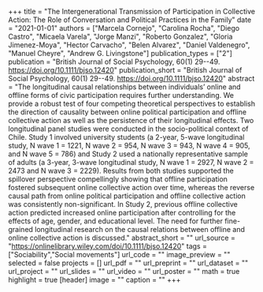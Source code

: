 +++
title = "The Intergenerational Transmission of Participation in Collective Action: The Role of Conversation and Political Practices in the Family"
date = "2021-01-01"
authors = ["Marcela Cornejo", "Carolina Rocha", "Diego Castro", "Micaela Varela", "Jorge Manzi", "Roberto Gonzalez", "Gloria Jimenez-Moya", "Hector Carvacho", "Belen Alvarez", "Daniel Valdenegro", "Manuel Cheyre", "Andrew G. Livingstone"]
publication_types = ["2"]
publication = "British Journal of Social Psychology, 60(1) 29--49. https://doi.org/10.1111/bjso.12420"
publication_short = "British Journal of Social Psychology, 60(1) 29--49. https://doi.org/10.1111/bjso.12420"
abstract = "The longitudinal causal relationships between individuals’ online and offline forms of civic participation requires further understanding. We provide a robust test of four competing theoretical perspectives to establish the direction of causality between online political participation and offline collective action as well as the persistence of their longitudinal effects. Two longitudinal panel studies were conducted in the socio-political context of Chile. Study 1 involved university students (a 2-year, 5-wave longitudinal study, N wave 1 = 1221, N wave 2 = 954, N wave 3 = 943, N wave 4 = 905, and N wave 5 = 786) and Study 2 used a nationally representative sample of adults (a 3-year, 3-wave longitudinal study, N wave 1 = 2927, N wave 2 = 2473 and N wave 3 = 2229). Results from both studies supported the spillover perspective compellingly showing that offline participation fostered subsequent online collective action over time, whereas the reverse causal path from online political participation and offline collective action was consistently non-significant. In Study 2, previous offline collective action predicted increased online participation after controlling for the effects of age, gender, and educational level. The need for further fine-grained longitudinal research on the causal relations between offline and online collective action is discussed."
abstract_short = ""
url_source = "https://onlinelibrary.wiley.com/doi/10.1111/bjso.12420"
tags = ["Sociability","Social movements"]
url_code = ""
image_preview = ""
selected = false
projects = []
url_pdf = ""
url_preprint = ""
url_dataset = ""
url_project = ""
url_slides = ""
url_video = ""
url_poster = ""
math = true
highlight = true
[header]
image = ""
caption = ""
+++
